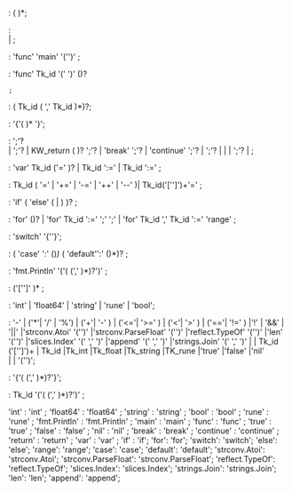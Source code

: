 <inicio> :
    (<instruccionglobal> )*;

<instruccionglobal> :
    <funcionMain>  
  | <funcion> ;

<funcionMain> :
   'func'   'main' '('')' <bloque>  ;

<funcion> :
    'func'    Tk_id  '(' <parametros> ')' (<tipoDato>)? <bloque>
     
    ;

<parametros> :
    (
       Tk_id <tipoDato> 
        ( 
            ',' Tk_id <tipoDato> 
            )*)?;

<bloque> :
    '{'(<instruccion> )* '}';

<instruccion> :
    <llamadafunc> ';'?   
    | <println> ';'? 
    | KW_return (<exp> )? ';'? 
    | 'break'   ';'? 
    | 'continue' ';'? 
    | <declaracion> ';'? 
    | <estructuraIf> 
    | <estructuraFor> 
    | <reasignacion> ';'? 
    | <estructuraSwitch>
    ; 

<declaracion> :
    'var' Tk_id <tipoDato> ('='<exp> )? |
    Tk_id ':='<exp>       |
    Tk_id ':=' <tipoDato> <exp>        ;


<reasignacion> :
    Tk_id (
        '=' <exp> | 
        '+=' <exp> | 
        '-=' <exp> |
        '++' | 
        '--' 
    )| 
    Tk_id('['<exp>']')+'=' <exp> ;

<estructuraIf> :
    'if'  <exp>  <bloque> (
        'else' (
            <bloque> |
            <estructuraIf> 
        ) 
    )? ;

<estructuraFor> :
    'for' (<exp>)? <bloque> | 
    'for' Tk_id ':=' <exp> ';' <exp> ';' <reasignacion> <bloque> |
    'for' Tk_id ',' Tk_id ':=' 'range' <exp> <bloque> ; 

<estructuraSwitch> :
    'switch' <exp> '{'<casos>'}';

<casos>  :
    ( 'case' <exp> ':' (<instruccion>)*)*
    ( 'default'':' (<instruccion>)*)?
    ;
    
<println> :
    'fmt.Println'  '('(<exp> (',' <exp> )*)?')' ;

<tipoDato> :
    ('['']' )*  <tipo> ; 

<tipo> :
    'int' | 
    'float64' |
    'string' |
    'rune' |
    'bool';

<exp> :
    '-' <exp>
    |<exp> ('*'| '/' | '%') <exp>
    |<exp> ('+'| '-' ) <exp>
    |<exp> ('<='| '>=' ) <exp>
    |<exp> ('<'| '>' ) <exp>
    |<exp> ('=='| '!=' ) <exp>
    |'!' <exp>
    |<exp> '&&'  <exp> 
    |<exp> '||'  <exp> 
    |'strconv.Atoi' '('<exp>')'
    |'strconv.ParseFloat' '('<exp>')'
    |'reflect.TypeOf' '('<exp>')'
    |'len' '('<exp>')'
    |'slices.Index' '('<exp> ',' <exp>')'
    |'append' '('<exp> ',' <exp>')'
    |'strings.Join' '('<exp> ',' <exp>')'
    | <llamadafunc> 
    | Tk_id ('['<exp>']')+ 
    | Tk_id 
    |Tk_int 
    |Tk_float 
    |Tk_string 
    |TK_rune 
    |'true'
    |'false' 
    |'nil'  
    |<slice>
    | '('<exp>')';

<slice> :
    '{'(<exp> (',' <exp> )*)?'}';


<llamadafunc> :
    Tk_id '('(<exp> (',' <exp> )*)?')'  ; 



'int'        : 'int'         ;
'float64'      : 'float64'     ;
'string'      : 'string'     ;
'bool'     : 'bool'     ;
'rune'      : 'rune'     ;
'fmt.Println'       : 'fmt.Println'     ;
'main'      : 'main'     ;
'func'        : 'func'     ;
'true'      : 'true'     ;
'false'      : 'false'     ;
'nil'       : 'nil'     ;
'break'       : 'break'     ;
'continue'      : 'continue'     ;
'return'    : 'return'     ;
'var'      : 'var'     ;
'if' : 'if';
'for': 'for';
'switch': 'switch';
'else': 'else';
'range': 'range';
'case': 'case';
'default': 'default';
'strconv.Atoi': 'strconv.Atoi';
'strconv.ParseFloat': 'strconv.ParseFloat';
'reflect.TypeOf': 'reflect.TypeOf';
'slices.Index': 'slices.Index';
'strings.Join': 'strings.Join';
'len': 'len';
'append': 'append';